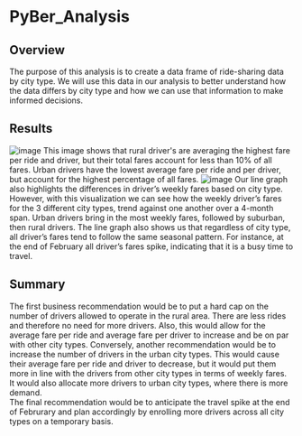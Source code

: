 # PyBer_Analysis
## **Overview**
The purpose of this analysis is to create a data frame of ride-sharing data by city type. We will use this data in our analysis to better understand how the data differs by city type and how we can use that information to make informed decisions.
## **Results**
![image](https://user-images.githubusercontent.com/106443196/178404910-26cc5577-3fe2-4ded-8ec7-734000bcfe5c.png)
This image shows that rural driver's are averaging the highest fare per ride and driver, but their total fares account for less than 10% of all fares. Urban drivers have the lowest average fare per ride and per driver, but account for the highest percentage of all fares.
![image](https://user-images.githubusercontent.com/106443196/178401567-001d7dea-07b1-4b6a-935d-28ac29210b8a.png)
Our line graph also highlights the differences in driver’s weekly fares based on city type. However, with this visualization we can see how the weekly driver’s fares for the 3 different city types, trend against one another over a 4-month span. Urban drivers bring in the most weekly fares, followed by suburban, then rural drivers. The line graph also shows us that regardless of city type, all driver’s fares tend to follow the same seasonal pattern. For instance, at the end of February all driver’s fares spike, indicating that it is a busy time to travel. 
## **Summary**
The first business recommendation would be to put a hard cap on the number of drivers allowed to operate in the rural area. There are less rides and therefore no need for more drivers. Also, this would allow for the average fare per ride and average fare per driver to increase and be on par with other city types. 
Conversely, another recommendation would be to increase the number of drivers in the urban city types. This would cause their average fare per ride and driver to decrease, but it would put them more in line with the drivers from other city types in terms of weekly fares. It would also allocate more drivers to urban city types, where there is more demand.  
The final recommendation would be to anticipate the travel spike at the end of Februrary and plan accordingly by enrolling more drivers across all city types on a temporary basis.
